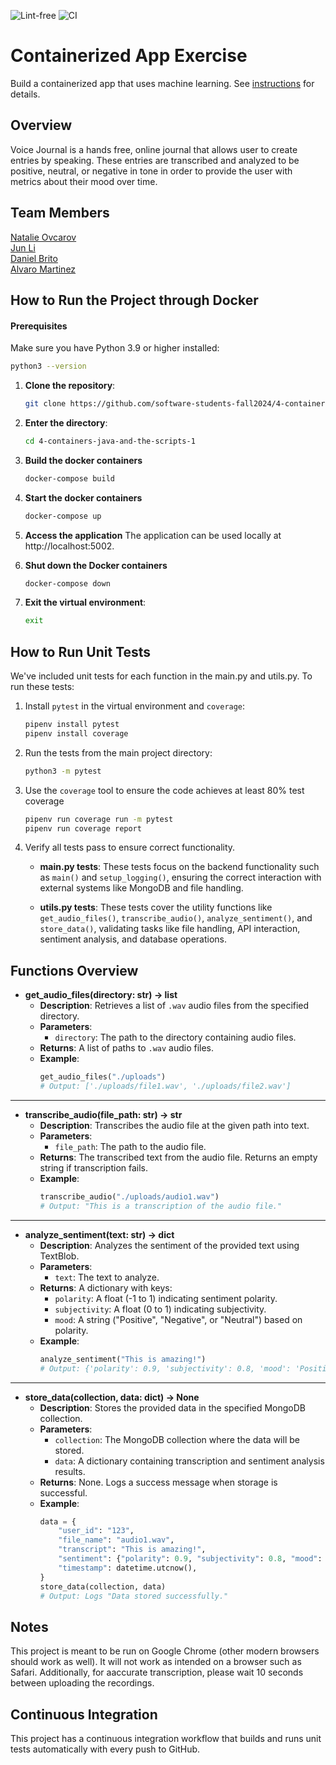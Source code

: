 ![Lint-free](https://github.com/nyu-software-engineering/containerized-app-exercise/actions/workflows/lint.yml/badge.svg)
![CI](https://github.com/software-students-fall2024/4-containers-java-and-the-scripts-1/actions/workflows/ci.yml/badge.svg)
# Containerized App Exercise

Build a containerized app that uses machine learning. See [instructions](./instructions.md) for details.

## Overview
Voice Journal is a hands free, online journal that allows user to create entries by speaking. These entries are transcribed and analyzed to be positive, neutral, or negative in tone in order to provide the user with metrics about their mood over time. 

## Team Members

[Natalie Ovcarov](https://github.com/nataliovcharov)  
[Jun Li](https://github.com/jljune9li)  
[Daniel Brito](https://github.com/danny031103)  
[Alvaro Martinez](https://github.com/AlvaroMartinezM)

## How to Run the Project through Docker
#### Prerequisites
Make sure you have Python 3.9 or higher installed:
```bash
python3 --version
```

1. **Clone the repository**:
    ```bash
    git clone https://github.com/software-students-fall2024/4-containers-java-and-the-scripts-1.git
    ```

2. **Enter the directory**:
    ```bash
    cd 4-containers-java-and-the-scripts-1
    ```

3. **Build the docker containers**
    ```bash
    docker-compose build
    ```

4. **Start the docker containers**
    ```bash
    docker-compose up
    ```

5. **Access the application**
    The application can be used locally at http://localhost:5002.

6. **Shut down the Docker containers**
    ```bash
    docker-compose down
    ```

7. **Exit the virtual environment**:
    ```bash
    exit
    ```
## How to Run Unit Tests
We've included unit tests for each function in the main.py and utils.py. To run these tests:

1. Install `pytest` in the virtual environment and `coverage`:
    ```bash
    pipenv install pytest
    pipenv install coverage
    ```
2. Run the tests from the main project directory:
    ```bash
    python3 -m pytest
    ```
3. Use the `coverage` tool to ensure the code achieves at least 80% test coverage
    ```bash
    pipenv run coverage run -m pytest
    pipenv run coverage report
    ```
4. Verify all tests pass to ensure correct functionality.

    - **main.py tests**: These tests focus on the backend functionality such as `main()` and `setup_logging()`, ensuring the correct interaction with external systems like MongoDB and file handling.
    
    - **utils.py tests**: These tests cover the utility functions like `get_audio_files()`, `transcribe_audio()`, `analyze_sentiment()`, and `store_data()`, validating tasks like file handling, API interaction, sentiment analysis, and database operations.
  
## Functions Overview

- **get_audio_files(directory: str) -> list**  
    - **Description**: Retrieves a list of `.wav` audio files from the specified directory.  
    - **Parameters**:  
      - `directory`: The path to the directory containing audio files.  
    - **Returns**: A list of paths to `.wav` audio files.  
    - **Example**:  
      ```python
      get_audio_files("./uploads")
      # Output: ['./uploads/file1.wav', './uploads/file2.wav']
      ```
---

- **transcribe_audio(file_path: str) -> str**  
    - **Description**: Transcribes the audio file at the given path into text.  
    - **Parameters**:  
      - `file_path`: The path to the audio file.  
    - **Returns**: The transcribed text from the audio file. Returns an empty string if transcription fails.  
    - **Example**:  
      ```python
      transcribe_audio("./uploads/audio1.wav")
      # Output: "This is a transcription of the audio file."
      ```

---

- **analyze_sentiment(text: str) -> dict**  
    - **Description**: Analyzes the sentiment of the provided text using TextBlob.  
    - **Parameters**:  
      - `text`: The text to analyze.  
    - **Returns**: A dictionary with keys:  
      - `polarity`: A float (-1 to 1) indicating sentiment polarity.  
      - `subjectivity`: A float (0 to 1) indicating subjectivity.  
      - `mood`: A string ("Positive", "Negative", or "Neutral") based on polarity.  
    - **Example**:  
      ```python
      analyze_sentiment("This is amazing!")
      # Output: {'polarity': 0.9, 'subjectivity': 0.8, 'mood': 'Positive'}
      ```

---

- **store_data(collection, data: dict) -> None**  
    - **Description**: Stores the provided data in the specified MongoDB collection.  
    - **Parameters**:  
      - `collection`: The MongoDB collection where the data will be stored.  
      - `data`: A dictionary containing transcription and sentiment analysis results.  
    - **Returns**: None. Logs a success message when storage is successful.  
    - **Example**:  
      ```python
      data = {
          "user_id": "123",
          "file_name": "audio1.wav",
          "transcript": "This is amazing!",
          "sentiment": {"polarity": 0.9, "subjectivity": 0.8, "mood": "Positive"},
          "timestamp": datetime.utcnow(),
      }
      store_data(collection, data)
      # Output: Logs "Data stored successfully."
      ```

## Notes

This project is meant to be run on Google Chrome (other modern browsers should work as well). It will not work as intended on a browser such as Safari. Additionally, for aaccurate transcription, please wait 10 seconds between uploading the recordings.

## Continuous Integration

This project has a continuous integration workflow that builds and runs unit tests automatically with every push to GitHub.
